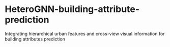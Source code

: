 # HeteroGNN-building-attribute-prediction
Integrating hierarchical urban features and cross-view visual information for building attributes prediction

